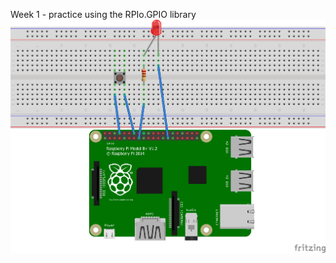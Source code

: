 Week 1 - practice using the RPIo.GPIO library
![Alt Text](https://github.com/samuels96/1st-semester-project/blob/master/week1/switch.png?raw=true)


